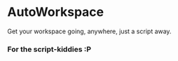 # AutoWorkspace
Get your workspace going, anywhere, just a script away.

### For the script-kiddies :P


